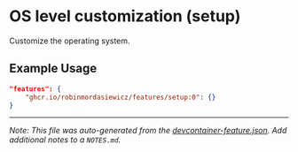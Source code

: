 
# OS level customization (setup)

Customize the operating system.

## Example Usage

```json
"features": {
    "ghcr.io/robinmordasiewicz/features/setup:0": {}
}
```





---

_Note: This file was auto-generated from the [devcontainer-feature.json](https://github.com/robinmordasiewicz/features/blob/main/src/setup/devcontainer-feature.json).  Add additional notes to a `NOTES.md`._
